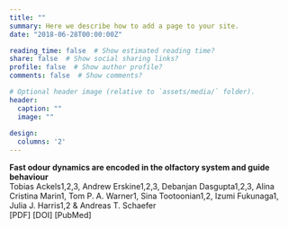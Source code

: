 ```yaml
---
title: ""
summary: Here we describe how to add a page to your site.
date: "2018-06-28T00:00:00Z"

reading_time: false  # Show estimated reading time?
share: false  # Show social sharing links?
profile: false  # Show author profile?
comments: false  # Show comments?

# Optional header image (relative to `assets/media/` folder).
header:
  caption: ""
  image: ""
  
design:
  columns: '2' 
---
```


**Fast odour dynamics are encoded in the olfactory system and guide behaviour**  
Tobias Ackels1,2,3, Andrew Erskine1,2,3, Debanjan Dasgupta1,2,3, Alina Cristina Marin1, Tom P. A. Warner1, Sina Tootoonian1,2, Izumi Fukunaga1, Julia J. Harris1,2 & Andreas T. Schaefer  
[PDF] [DOI] [PubMed]
